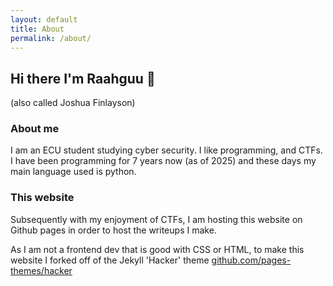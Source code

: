 ```yaml
---
layout: default 
title: About
permalink: /about/
---
```


## Hi there I'm Raahguu 👋

(also called Joshua Finlayson)

### About me

I am an ECU student studying cyber security. I like programming, and CTFs. I have been programming for 7 years now (as of 2025) and these days my main language used is python.

### This website

Subsequently with my enjoyment of CTFs, I am hosting this website on Github pages in order to host the writeups I make.

As I am not a frontend dev that is good with CSS or HTML, to make this website I forked off of the Jekyll 'Hacker' theme [github.com/pages-themes/hacker](https://github.com/pages-themes/hacker)

